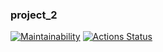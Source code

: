 ### project_2
[![Maintainability](https://api.codeclimate.com/v1/badges/d0fd4494b5dd19abdfb3/maintainability)](https://codeclimate.com/github/piafson/project_2/maintainability)
[![Actions Status](https://github.com/piafson/project_2/workflows/main.yml/badge.svg)](https://github.com/piafson/project_2/actions)
